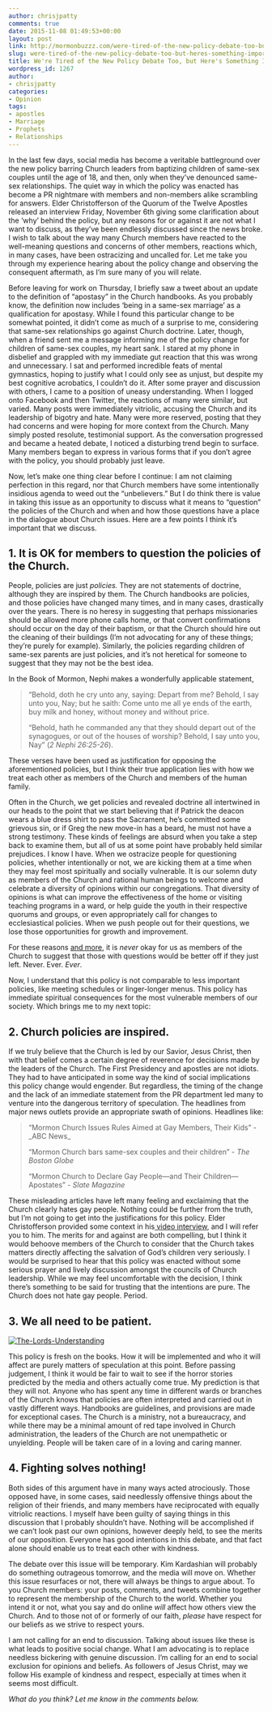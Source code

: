 ```yaml
---
author: chrisjpatty
comments: true
date: 2015-11-08 01:49:53+00:00
layout: post
link: http://mormonbuzzz.com/were-tired-of-the-new-policy-debate-too-but-heres-something-important/
slug: were-tired-of-the-new-policy-debate-too-but-heres-something-important
title: We're Tired of the New Policy Debate Too, but Here's Something Important
wordpress_id: 1267
author:
- chrisjpatty
categories:
- Opinion
tags:
- apostles
- Marriage
- Prophets
- Relationships
---
```


In the last few days, social media has become a veritable battleground over the new policy barring Church leaders from baptizing children of same-sex couples until the age of 18, and then, only when they’ve denounced same-sex relationships. The quiet way in which the policy was enacted has become a PR nightmare with members and non-members alike scrambling for answers. Elder Christofferson of the Quorum of the Twelve Apostles released an interview Friday, November 6th giving some clarification about the ‘why’ behind the policy, but any reasons for or against it are not what I want to discuss, as they’ve been endlessly discussed since the news broke. I wish to talk about the way many Church members have reacted to the well-meaning questions and concerns of other members, reactions which, in many cases, have been ostracizing and uncalled for. Let me take you through my experience hearing about the policy change and observing the consequent aftermath, as I’m sure many of you will relate. 

Before leaving for work on Thursday, I briefly saw a tweet about an update to the definition of “apostasy” in the Church handbooks. As you probably know, the definition now includes ‘being in a same-sex marriage’ as a qualification for apostasy. While I found this particular change to be somewhat pointed, it didn’t come as much of a surprise to me, considering that same-sex relationships go against Church doctrine. Later, though, when a friend sent me a message informing me of the policy change for children of same-sex couples, my heart sank. I stared at my phone in disbelief and grappled with my immediate gut reaction that this was wrong and unnecessary. I sat and performed incredible feats of mental gymnastics, hoping to justify what I could only see as unjust, but despite my best cognitive acrobatics, I couldn’t do it. After some prayer and discussion with others, I came to a position of uneasy understanding. When I logged onto Facebook and then Twitter, the reactions of many were similar, but varied. Many posts were immediately vitriolic, accusing the Church and its leadership of bigotry and hate. Many were more reserved, posting that they had concerns and were hoping for more context from the Church. Many simply posted resolute, testimonial support. As the conversation progressed and became a heated debate, I noticed a disturbing trend begin to surface. Many members began to express in various forms that if you don’t agree with the policy, you should probably just leave. 

Now, let’s make one thing clear before I continue: I am not claiming perfection in this regard, nor that Church members have some intentionally insidious agenda to weed out the “unbelievers.” But I do think there is value in taking this issue as an opportunity to discuss what it means to “question” the policies of the Church and when and how those questions have a place in the dialogue about Church issues. Here are a few points I think it’s important that we discuss.


## 1. It is OK for members to question the policies of the Church.




People, policies are just _policies._ They are not statements of doctrine, although they are inspired by them. The Church handbooks are policies, and those policies have changed many times, and in many cases, drastically over the years. There is no heresy in suggesting that perhaps missionaries should be allowed more phone calls home, or that convert confirmations should occur on the day of their baptism, or that the Church should hire out the cleaning of their buildings (I’m not advocating for any of these things; they’re purely for example). Similarly, the policies regarding children of same-sex parents are just policies, and it’s not heretical for someone to suggest that they may not be the best idea. 

In the Book of Mormon, Nephi makes a wonderfully applicable statement,


<blockquote>“Behold, doth he cry unto any, saying: Depart from me? Behold, I say unto you, Nay; but he saith: Come unto me all ye ends of the earth, buy milk and honey, without money and without price.

“Behold, hath he commanded any that they should depart out of the synagogues, or out of the houses of worship? Behold, I say unto you, Nay” (_2 Nephi 26:25-26_). </blockquote>


These verses have been used as justification for opposing the aforementioned policies, but I think their true application lies with how we treat each other as members of the Church and members of the human family.

Often in the Church, we get policies and revealed doctrine all intertwined in our heads to the point that we start believing that if Patrick the deacon wears a blue dress shirt to pass the Sacrament, he’s committed some grievous sin, or if Greg the new move-in has a beard, he must not have a strong testimony. These kinds of feelings are absurd when you take a step back to examine them, but all of us at some point have probably held similar prejudices. I know I have. When we ostracize people for questioning policies, whether intentionally or not, we are kicking them at a time when they may feel most spiritually and socially vulnerable. It is our solemn duty as members of the Church and rational human beings to welcome and celebrate a diversity of opinions within our congregations. That diversity of opinions is what can improve the effectiveness of the home or visiting teaching programs in a ward, or help guide the youth in their respective quorums and groups, or even appropriately call for changes to ecclesiastical policies. When we push people out for their questions, we lose those opportunities for growth and improvement.

For these reasons [and more](http://mormonbuzzz.com/the-terrible-advice-mormons-should-stop-giving/), it is _never_ okay for us as members of the Church to suggest that those with questions would be better off if they just left. Never. Ever. _Ever_.

Now, I understand that this policy is not comparable to less important policies, like meeting schedules or linger-longer menus. This policy has immediate spiritual consequences for the most vulnerable members of our society. Which brings me to my next topic:


## 2. Church policies are inspired.




If we truly believe that the Church is led by our Savior, Jesus Christ, then with that belief comes a certain degree of reverence for decisions made by the leaders of the Church. The First Presidency and apostles are not idiots. They had to have anticipated in some way the kind of social implications this policy change would engender. But regardless, the timing of the change and the lack of an immediate statement from the PR department led many to venture into the dangerous territory of speculation. The headlines from major news outlets provide an appropriate swath of opinions. Headlines like:


<blockquote>“Mormon Church Issues Rules Aimed at Gay Members, Their Kids” - _ABC News_

“Mormon Church bars same-sex couples and their children” - _The Boston Globe_

“Mormon Church to Declare Gay People—and Their Children—Apostates” - _Slate Magazine_</blockquote>


These misleading articles have left many feeling and exclaiming that the Church clearly hates gay people. Nothing could be further from the truth, but I’m not going to get into the justifications for this policy. Elder Christofferson provided some context in his[ video interview](http://www.mormonnewsroom.org/article/handbook-changes-same-sex-marriages-elder-christofferson), and I will refer you to him. The merits for and against are both compelling, but I think it would behoove members of the Church to consider that the Church takes matters directly affecting the salvation of God’s children very seriously. I would be surprised to hear that this policy was enacted without some serious prayer and lively discussion amongst the councils of Church leadership. While we may feel uncomfortable with the decision, I think there’s something to be said for trusting that the intentions are pure. The Church does not hate gay people. Period. 


## 3. We all need to be patient.


[![The-Lords-Understanding](http://mormonbuzzz.com/wp-content/uploads/2015/11/The-Lords-Understanding.jpg)](http://mormonbuzzz.com/wp-content/uploads/2015/11/The-Lords-Understanding.jpg)

This policy is fresh on the books. How it will be implemented and who it will affect are purely matters of speculation at this point. Before passing judgement, I think it would be fair to wait to see if the horror stories predicted by the media and others actually come true. My prediction is that they will not. Anyone who has spent any time in different wards or branches of the Church knows that policies are often interpreted and carried out in vastly different ways. Handbooks are guidelines, and provisions are made for exceptional cases. The Church is a ministry, not a bureaucracy, and while there may be a minimal amount of red tape involved in Church administration, the leaders of the Church are not unempathetic or unyielding. People will be taken care of in a loving and caring manner. 


## 4. Fighting solves nothing!




Both sides of this argument have in many ways acted atrociously. Those opposed have, in some cases, said needlessly offensive things about the religion of their friends, and many members have reciprocated with equally vitriolic reactions. I myself have been guilty of saying things in this discussion that I probably shouldn’t have. Nothing will be accomplished if we can’t look past our own opinions, however deeply held, to see the merits of our opposition. Everyone has good intentions in this debate, and that fact alone should enable us to treat each other with kindness. 

The debate over this issue will be temporary. Kim Kardashian will probably do something outrageous tomorrow, and the media will move on. Whether this issue resurfaces or not, there will always be things to argue about. To you Church members: your posts, comments, and tweets combine together to represent the membership of the Church to the world. Whether you intend it or not, what you say and do online _will_ affect how others view the Church. And to those not of or formerly of our faith, _please_ have respect for our beliefs as we strive to respect yours. 

I am not calling for an end to discussion. Talking about issues like these is what leads to positive social change. What I am advocating is to replace needless bickering with genuine discussion. I’m calling for an end to social exclusion for opinions and beliefs. As followers of Jesus Christ, may we follow His example of kindness and respect, especially at times when it seems most difficult. 



_What do you think? Let me know in the comments below._
